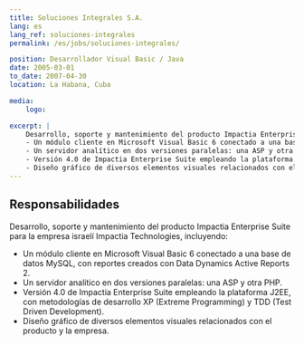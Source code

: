 ```yaml
---
title: Soluciones Integrales S.A.
lang: es
lang_ref: soluciones-integrales
permalink: /es/jobs/soluciones-integrales/

position: Desarrollador Visual Basic / Java
date: 2005-03-01
to_date: 2007-04-30
location: La Habana, Cuba

media:
    logo: 

excerpt: |
    Desarrollo, soporte y mantenimiento del producto Impactia Enterprise Suite para la empresa israelí Impactia Technologies, incluyendo:
    - Un módulo cliente en Microsoft Visual Basic 6 conectado a una base de datos MySQL, con reportes creados con Data Dynamics Active Reports 2.
    - Un servidor analítico en dos versiones paralelas: una ASP y otra PHP.
    - Versión 4.0 de Impactia Enterprise Suite empleando la plataforma J2EE, con metodologías de  desarrollo XP (Extreme Programming) y TDD (Test Driven Development).
    - Diseño gráfico de diversos elementos visuales relacionados con el producto y la empresa.
---
```


## Responsabilidades

Desarrollo, soporte y mantenimiento del producto Impactia Enterprise Suite para la empresa israelí Impactia Technologies, incluyendo:
- Un módulo cliente en Microsoft Visual Basic 6 conectado a una base de datos MySQL, con reportes creados con Data Dynamics Active Reports 2.
- Un servidor analítico en dos versiones paralelas: una ASP y otra PHP.
- Versión 4.0 de Impactia Enterprise Suite empleando la plataforma J2EE, con metodologías de  desarrollo XP (Extreme Programming) y TDD (Test Driven Development).
- Diseño gráfico de diversos elementos visuales relacionados con el producto y la empresa.